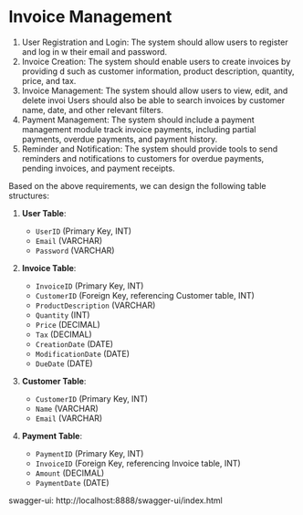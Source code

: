 # Invoice Management

1.  User Registration and Login: The system should allow users to register and log in w
their email and password.
2. Invoice Creation: The system should enable users to create invoices by providing d
   such as customer information, product description, quantity, price, and tax.
3. Invoice Management: The system should allow users to view, edit, and delete invoi
   Users should also be able to search invoices by customer name, date,
   and other relevant filters.
4. Payment Management: The system should include a payment management module
   track invoice payments, including partial payments,
   overdue payments, and payment history.
5. Reminder and Notification: The system should provide tools to send reminders and
   notifications to customers for overdue payments, pending
   invoices, and payment receipts.

Based on the above requirements, we can design the following table structures:


1. **User Table**:

   - `UserID` (Primary Key, INT)
   - `Email` (VARCHAR)
   - `Password` (VARCHAR)

2. **Invoice Table**:

   - `InvoiceID` (Primary Key, INT)
   - `CustomerID` (Foreign Key, referencing Customer table, INT)
   - `ProductDescription` (VARCHAR)
   - `Quantity` (INT)
   - `Price` (DECIMAL)
   - `Tax` (DECIMAL)
   - `CreationDate` (DATE)
   - `ModificationDate` (DATE)
   - `DueDate` (DATE)

3. **Customer Table**:

   - `CustomerID` (Primary Key, INT)
   - `Name` (VARCHAR)
   - `Email` (VARCHAR)

4. **Payment Table**:

   - `PaymentID` (Primary Key, INT)
   - `InvoiceID` (Foreign Key, referencing Invoice table, INT)
   - `Amount` (DECIMAL)
   - `PaymentDate` (DATE)

swagger-ui: http://localhost:8888/swagger-ui/index.html
